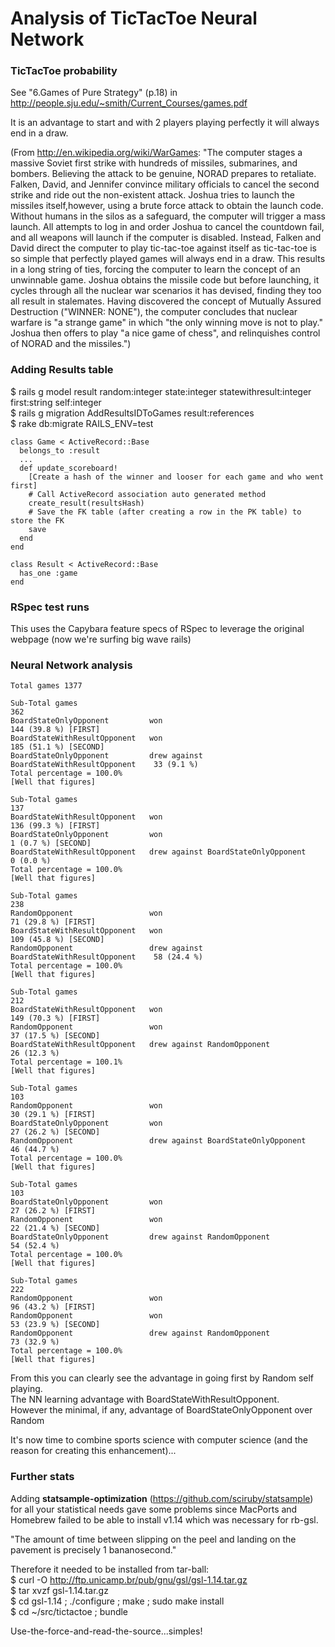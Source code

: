 # Analysis of TicTacToe Neural Network #

### TicTacToe probability ###

See "6.Games of Pure Strategy" (p.18) in http://people.sju.edu/~smith/Current_Courses/games.pdf

It is an advantage to start and with 2 players playing perfectly it will always end in a draw.

(From http://en.wikipedia.org/wiki/WarGames: "The computer stages a massive Soviet first strike with hundreds of missiles, submarines, and bombers. Believing the attack to be genuine, NORAD prepares to retaliate. Falken, David, and Jennifer convince military officials to cancel the second strike and ride out the non-existent attack. Joshua tries to launch the missiles itself,however, using a brute force attack to obtain the launch code. Without humans in the silos as a safeguard, the computer will trigger a mass launch. 
All attempts to log in and order Joshua to cancel the countdown fail, and all weapons will launch if the computer is disabled. Instead, Falken and David direct the computer to play tic-tac-toe against itself as tic-tac-toe is so simple that perfectly played games will always end in a draw. This results in a long string of ties, forcing the computer to learn the concept of an unwinnable game. Joshua obtains the missile code but before launching, it cycles through all the nuclear war scenarios it has devised, finding they too all result in stalemates. Having discovered the concept of Mutually Assured Destruction ("WINNER: NONE"), the computer concludes that nuclear warfare is "a strange game" in which "the only winning move is not to play." Joshua then offers to play "a nice game of chess", and relinquishes control of NORAD and the missiles.")

### Adding Results table ###

$ rails g model result random:integer state:integer statewithresult:integer first:string self:integer  
$ rails g migration AddResultsIDToGames result:references  
$ rake db:migrate RAILS_ENV=test  

```
class Game < ActiveRecord::Base
  belongs_to :result
  ...
  def update_scoreboard!
    [Create a hash of the winner and looser for each game and who went first]
    # Call ActiveRecord association auto generated method
    create_result(resultsHash)
    # Save the FK table (after creating a row in the PK table) to store the FK
    save
  end
end

class Result < ActiveRecord::Base
  has_one :game
end
```


### RSpec test runs ###

This uses the Capybara feature specs of RSpec to leverage the original webpage (now we're surfing big wave rails) 

### Neural Network analysis

```
Total games 1377

Sub-Total games                                                            362
BoardStateOnlyOpponent         won                                         144 (39.8 %) [FIRST]
BoardStateWithResultOpponent   won                                         185 (51.1 %) [SECOND]
BoardStateOnlyOpponent         drew against BoardStateWithResultOpponent    33 (9.1 %)
Total percentage = 100.0%
[Well that figures]

Sub-Total games                                                            137
BoardStateWithResultOpponent   won                                         136 (99.3 %) [FIRST]
BoardStateOnlyOpponent         won                                           1 (0.7 %) [SECOND]
BoardStateWithResultOpponent   drew against BoardStateOnlyOpponent           0 (0.0 %)
Total percentage = 100.0%
[Well that figures]

Sub-Total games                                                            238
RandomOpponent                 won                                          71 (29.8 %) [FIRST]
BoardStateWithResultOpponent   won                                         109 (45.8 %) [SECOND]
RandomOpponent                 drew against BoardStateWithResultOpponent    58 (24.4 %)
Total percentage = 100.0%
[Well that figures]

Sub-Total games                                                            212
BoardStateWithResultOpponent   won                                         149 (70.3 %) [FIRST]
RandomOpponent                 won                                          37 (17.5 %) [SECOND]
BoardStateWithResultOpponent   drew against RandomOpponent                  26 (12.3 %)
Total percentage = 100.1%
[Well that figures]

Sub-Total games                                                            103
RandomOpponent                 won                                          30 (29.1 %) [FIRST]
BoardStateOnlyOpponent         won                                          27 (26.2 %) [SECOND]
RandomOpponent                 drew against BoardStateOnlyOpponent          46 (44.7 %)
Total percentage = 100.0%
[Well that figures]

Sub-Total games                                                            103
BoardStateOnlyOpponent         won                                          27 (26.2 %) [FIRST]
RandomOpponent                 won                                          22 (21.4 %) [SECOND]
BoardStateOnlyOpponent         drew against RandomOpponent                  54 (52.4 %)
Total percentage = 100.0%
[Well that figures]

Sub-Total games                                                            222
RandomOpponent                 won                                          96 (43.2 %) [FIRST]
RandomOpponent                 won                                          53 (23.9 %) [SECOND]
RandomOpponent                 drew against RandomOpponent                  73 (32.9 %)
Total percentage = 100.0%
[Well that figures]
```

From this you can clearly see the advantage in going first by Random self playing.  
The NN learning advantage with BoardStateWithResultOpponent.  
However the minimal, if any, advantage of BoardStateOnlyOpponent over Random  

It's now time to combine sports science with computer science (and the reason for creating this enhancement)...

### Further stats ###

Adding **statsample-optimization** (https://github.com/sciruby/statsample) for all your statistical needs gave some problems since MacPorts and Homebrew failed to be able to install v1.14 which was necessary for rb-gsl.

"The amount of time between slipping on the peel and landing on the pavement is precisely 1 bananosecond."

Therefore it needed to be installed from tar-ball:  
$ curl -O http://ftp.unicamp.br/pub/gnu/gsl/gsl-1.14.tar.gz  
$ tar xvzf gsl-1.14.tar.gz  
$ cd gsl-1.14 ; ./configure ; make ; sudo make install  
$ cd ~/src/tictactoe ; bundle  

Use-the-force-and-read-the-source...simples!
